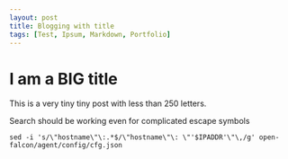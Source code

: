 ```yaml
---
layout: post
title: Blogging with title
tags: [Test, Ipsum, Markdown, Portfolio]
---
```


# I am a BIG title

This is a very tiny tiny post with less than 250 letters.

Search should be working even for complicated escape symbols


```
sed -i 's/\"hostname\"\:.*$/\"hostname\"\: \"'$IPADDR'\"\,/g' open-falcon/agent/config/cfg.json
```
